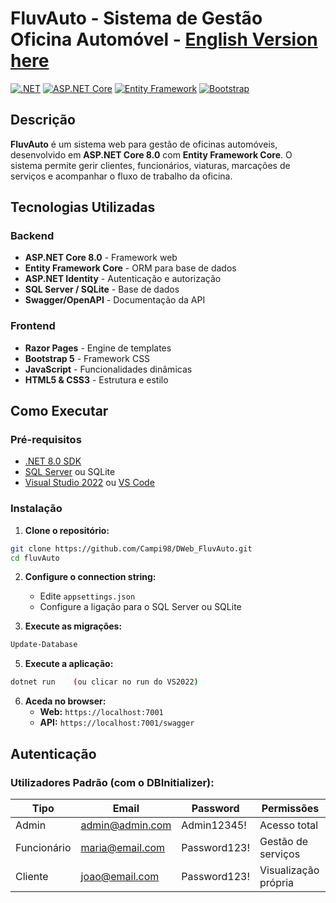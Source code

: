 # FluvAuto - Sistema de Gestão Oficina Automóvel - [English Version here](README.en.md)

[![.NET](https://img.shields.io/badge/.NET-8.0-blue.svg)](https://dotnet.microsoft.com/)
[![ASP.NET Core](https://img.shields.io/badge/ASP.NET%20Core-8.0-purple.svg)](https://dotnet.microsoft.com/apps/aspnet)
[![Entity Framework](https://img.shields.io/badge/Entity%20Framework-Core-orange.svg)](https://docs.microsoft.com/en-us/ef/)
[![Bootstrap](https://img.shields.io/badge/Bootstrap-5.x-purple.svg)](https://getbootstrap.com/)

## Descrição

**FluvAuto** é um sistema web para gestão de oficinas automóveis, desenvolvido em **ASP.NET Core 8.0** com **Entity Framework Core**. O sistema permite gerir clientes, funcionários, viaturas, marcações de serviços e acompanhar o fluxo de trabalho da oficina.


## Tecnologias Utilizadas

### **Backend**
- **ASP.NET Core 8.0** - Framework web
- **Entity Framework Core** - ORM para base de dados
- **ASP.NET Identity** - Autenticação e autorização
- **SQL Server / SQLite** - Base de dados
- **Swagger/OpenAPI** - Documentação da API

### **Frontend**
- **Razor Pages** - Engine de templates
- **Bootstrap 5** - Framework CSS
- **JavaScript** - Funcionalidades dinâmicas
- **HTML5 & CSS3** - Estrutura e estilo


## Como Executar

### **Pré-requisitos**
- [.NET 8.0 SDK](https://dotnet.microsoft.com/download)
- [SQL Server](https://www.microsoft.com/sql-server) ou SQLite
- [Visual Studio 2022](https://visualstudio.microsoft.com/) ou [VS Code](https://code.visualstudio.com/)

### **Instalação**

1. **Clone o repositório:**
```bash
git clone https://github.com/Campi98/DWeb_FluvAuto.git
cd fluvAuto
```

2. **Configure o connection string:**
   - Edite `appsettings.json`
   - Configure a ligação para o SQL Server ou SQLite

3. **Execute as migrações:**
```bash
Update-Database
```

5. **Execute a aplicação:**
```bash
dotnet run    (ou clicar no run do VS2022)
```

6. **Aceda no browser:**
   - **Web:** `https://localhost:7001`
   - **API:** `https://localhost:7001/swagger`

## Autenticação

### **Utilizadores Padrão (com o DBInitializer):**

| Tipo | Email | Password | Permissões |
|------|-------|----------|------------|
| Admin | admin@admin.com | Admin12345! | Acesso total |
| Funcionário | maria@email.com | Password123! | Gestão de serviços |
| Cliente | joao@email.com | Password123! | Visualização própria |